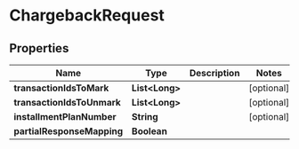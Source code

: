 
# ChargebackRequest

## Properties
Name | Type | Description | Notes
------------ | ------------- | ------------- | -------------
**transactionIdsToMark** | **List&lt;Long&gt;** |  |  [optional]
**transactionIdsToUnmark** | **List&lt;Long&gt;** |  |  [optional]
**installmentPlanNumber** | **String** |  |  [optional]
**partialResponseMapping** | **Boolean** |  | 




